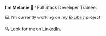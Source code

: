 **I’m Melanie** 👋 / Full Stack Developer Trainee.

💻 I’m currently working on my [ExLibris](https://github.com/MelanieVila/ExLibris) project.

🔍 Look for me on [LinkedIn](https://www.linkedin.com/in/melanievila/).
